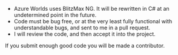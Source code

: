 - Azure Worlds uses BlitzMax NG. It will be rewritten in C# at an undetermined point in the future.
- Code must be bug free, or at the very least fully functional with understandable bugs, and sent to me in a pull request.
- I will review the code, and then accept it into the project.

If you submit enough good code you will be made a contributor. 
